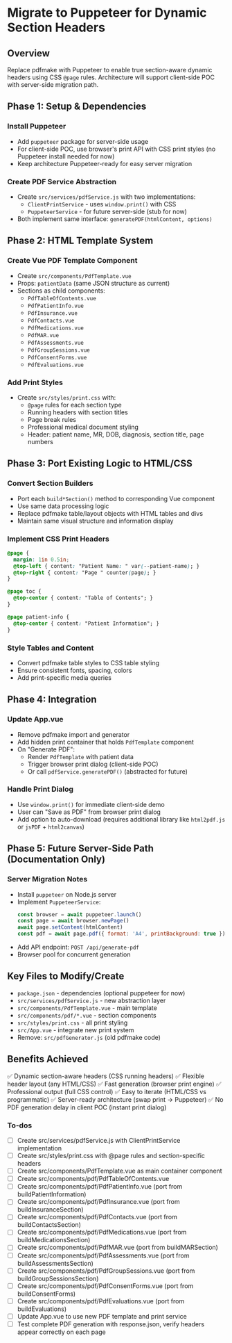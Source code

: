<!-- 1d20f2e6-68cf-4ca2-a25e-a75cb6931f54 91fb842d-84d2-4fa7-a967-20ee042b781d -->
# Migrate to Puppeteer for Dynamic Section Headers

## Overview
Replace pdfmake with Puppeteer to enable true section-aware dynamic headers using CSS `@page` rules. Architecture will support client-side POC with server-side migration path.

## Phase 1: Setup & Dependencies

### Install Puppeteer
- Add `puppeteer` package for server-side usage
- For client-side POC, use browser's print API with CSS print styles (no Puppeteer install needed for now)
- Keep architecture Puppeteer-ready for easy server migration

### Create PDF Service Abstraction
- Create `src/services/pdfService.js` with two implementations:
  - `ClientPrintService` - uses `window.print()` with CSS
  - `PuppeteerService` - for future server-side (stub for now)
- Both implement same interface: `generatePDF(htmlContent, options)`

## Phase 2: HTML Template System

### Create Vue PDF Template Component
- Create `src/components/PdfTemplate.vue`
- Props: `patientData` (same JSON structure as current)
- Sections as child components:
  - `PdfTableOfContents.vue`
  - `PdfPatientInfo.vue`
  - `PdfInsurance.vue`
  - `PdfContacts.vue`
  - `PdfMedications.vue`
  - `PdfMAR.vue`
  - `PdfAssessments.vue`
  - `PdfGroupSessions.vue`
  - `PdfConsentForms.vue`
  - `PdfEvaluations.vue`

### Add Print Styles
- Create `src/styles/print.css` with:
  - `@page` rules for each section type
  - Running headers with section titles
  - Page break rules
  - Professional medical document styling
  - Header: patient name, MR, DOB, diagnosis, section title, page numbers

## Phase 3: Port Existing Logic to HTML/CSS

### Convert Section Builders
- Port each `build*Section()` method to corresponding Vue component
- Use same data processing logic
- Replace pdfmake table/layout objects with HTML tables and divs
- Maintain same visual structure and information display

### Implement CSS Print Headers
```css
@page {
  margin: 1in 0.5in;
  @top-left { content: "Patient Name: " var(--patient-name); }
  @top-right { content: "Page " counter(page); }
}

@page toc {
  @top-center { content: "Table of Contents"; }
}

@page patient-info {
  @top-center { content: "Patient Information"; }
}
```

### Style Tables and Content
- Convert pdfmake table styles to CSS table styling
- Ensure consistent fonts, spacing, colors
- Add print-specific media queries

## Phase 4: Integration

### Update App.vue
- Remove pdfmake import and generator
- Add hidden print container that holds `PdfTemplate` component
- On "Generate PDF":
  - Render `PdfTemplate` with patient data
  - Trigger browser print dialog (client-side POC)
  - Or call `pdfService.generatePDF()` (abstracted for future)

### Handle Print Dialog
- Use `window.print()` for immediate client-side demo
- User can "Save as PDF" from browser print dialog
- Add option to auto-download (requires additional library like `html2pdf.js` or `jsPDF` + `html2canvas`)

## Phase 5: Future Server-Side Path (Documentation Only)

### Server Migration Notes
- Install `puppeteer` on Node.js server
- Implement `PuppeteerService`:
  ```js
  const browser = await puppeteer.launch()
  const page = await browser.newPage()
  await page.setContent(htmlContent)
  const pdf = await page.pdf({ format: 'A4', printBackground: true })
  ```
- Add API endpoint: `POST /api/generate-pdf`
- Browser pool for concurrent generation

## Key Files to Modify/Create

- `package.json` - dependencies (optional puppeteer for now)
- `src/services/pdfService.js` - new abstraction layer
- `src/components/PdfTemplate.vue` - main template
- `src/components/pdf/*.vue` - section components
- `src/styles/print.css` - all print styling
- `src/App.vue` - integrate new print system
- Remove: `src/pdfGenerator.js` (old pdfmake code)

## Benefits Achieved

✅ Dynamic section-aware headers (CSS running headers)
✅ Flexible header layout (any HTML/CSS)
✅ Fast generation (browser print engine)
✅ Professional output (full CSS control)
✅ Easy to iterate (HTML/CSS vs programmatic)
✅ Server-ready architecture (swap print → Puppeteer)
✅ No PDF generation delay in client POC (instant print dialog)

### To-dos

- [ ] Create src/services/pdfService.js with ClientPrintService implementation
- [ ] Create src/styles/print.css with @page rules and section-specific headers
- [ ] Create src/components/PdfTemplate.vue as main container component
- [ ] Create src/components/pdf/PdfTableOfContents.vue
- [ ] Create src/components/pdf/PdfPatientInfo.vue (port from buildPatientInformation)
- [ ] Create src/components/pdf/PdfInsurance.vue (port from buildInsuranceSection)
- [ ] Create src/components/pdf/PdfContacts.vue (port from buildContactsSection)
- [ ] Create src/components/pdf/PdfMedications.vue (port from buildMedicationsSection)
- [ ] Create src/components/pdf/PdfMAR.vue (port from buildMARSection)
- [ ] Create src/components/pdf/PdfAssessments.vue (port from buildAssessmentsSection)
- [ ] Create src/components/pdf/PdfGroupSessions.vue (port from buildGroupSessionsSection)
- [ ] Create src/components/pdf/PdfConsentForms.vue (port from buildConsentForms)
- [ ] Create src/components/pdf/PdfEvaluations.vue (port from buildEvaluations)
- [ ] Update App.vue to use new PDF template and print service
- [ ] Test complete PDF generation with response.json, verify headers appear correctly on each page